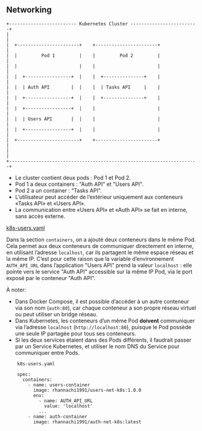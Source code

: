 ## Networking

```
+------------------------- Kubernetes Cluster -------------------------+
|                                                                      |
|  +-----------------------+    +-----------------------+              |
|  |         Pod 1         |    |         Pod 2         |              |
|  |                       |    |                       |              |
|  |  +-----------------+  |    |  +---------------+    |              |
|  |  | Auth API        |  |    |  | Tasks API     |    |              |
|  |  +-----------------+  |    |  +---------------+    |              |
|  |  +-----------------+  |    |                       |              |
|  |  | Users API       |  |    |                       |              |
|  |  +-----------------+  |    |                       |              |
|  +-----------------------+    +-----------------------+              |
|                                                                      |
+----------------------------------------------------------------------+
```

- Le cluster contient deux pods : Pod 1 et Pod 2.
- Pod 1 a deux containers : "Auth API" et "Users API".
- Pod 2 a un container : "Tasks API".
- L’utilisateur peut accéder de l’extérieur uniquement aux conteneurs «Tasks API» et «Users API». 
- La communication entre «Users API» et «Auth API» se fait en interne, sans accès externe.

[k8s-users.yaml](./k8s-users.yaml)

Dans la section `containers`, on a ajouté deux conteneurs dans le même Pod. Cela permet aux deux conteneurs de communiquer directement en interne, en utilisant l’adresse `localhost`, car ils partagent le même espace réseau et la même IP.
C’est pour cette raison que la variable d’environnement `AUTH_API_URL` dans l’application "Users API" prend la valeur `localhost` : elle pointe vers le service "Auth API" accessible sur la même IP Pod, via le port exposé par le conteneur "Auth API".

À noter:
- Dans Docker Compose, il est possible d’accéder à un autre conteneur via son nom (`auth:80`), car chaque conteneur a son propre réseau virtuel ou peut utiliser un bridge réseau.
- Dans Kubernetes, les conteneurs d’un même Pod **doivent** communiquer via l’adresse `localhost` (`http://localhost:80`), puisque le Pod possède une seule IP partagée pour tous ses conteneurs.
- Si les deux services étaient dans des Pods différents, il faudrait passer par un Service Kubernetes, et utiliser le nom DNS du Service pour communiquer entre Pods.

```
    k8s-users.yaml
    
    spec:
      containers:
        - name: users-container
          image: rhannachi1991/users-net-k8s:1.0.0
          env:
            - name: AUTH_API_URL
              value: 'localhost'
            ...
        - name: auth-container
          image: rhannachi1991/auth-net-k8s:latest
```
